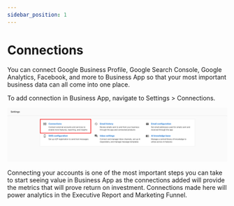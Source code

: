 ```yaml
---
sidebar_position: 1
---
```


# Connections

You can connect Google Business Profile, Google Search Console, Google Analytics, Facebook, and more to Business App so that your most important business data can all come into one place.

To add connection in Business App, navigate to Settings > Connections.

![](./img/connections.png)

Connecting your accounts is one of the most important steps you can take to start seeing value in Business App as the connections added will provide the metrics that will prove return on investment. Connections made here will power analytics in the Executive Report and Marketing Funnel. 